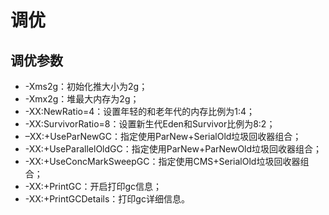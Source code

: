 # 调优

## 调优参数

- -Xms2g：初始化推大小为2g；
- -Xmx2g：堆最大内存为2g；
- -XX:NewRatio=4：设置年轻的和老年代的内存比例为1:4；
- -XX:SurvivorRatio=8：设置新生代Eden和Survivor比例为8:2；
- –XX:+UseParNewGC：指定使用ParNew+SerialOld垃圾回收器组合；
- -XX:+UseParallelOldGC：指定使用ParNew+ParNewOld垃圾回收器组合；
- -XX:+UseConcMarkSweepGC：指定使用CMS+SerialOld垃圾回收器组合；
- -XX:+PrintGC：开启打印gc信息；
- -XX:+PrintGCDetails：打印gc详细信息。